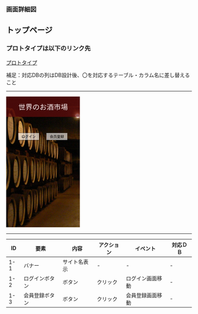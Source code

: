   
### 画面詳細図
## トップページ
### プロトタイプは以下のリンク先
[プロトタイプ](https://www.figma.com/file/aI9C3rSlhTfjsNoUP5x3XV/Untitled?node-id=3%3A2)

補足：対応DBの列はDB設計後、〇を対応するテーブル・カラム名に差し替えること
*****
<img src="../img/toppu-main.png" width="200">

*****


|ID   |要素   |内容   |アクション|イベント |対応ＤＢ |
|-----|-------|-------|---------|---------|---------|
|1-1  |バナー |サイト名表示|-    |-        |-        |
|1-2  |ログインボタン|ボタン|クリック|ログイン画面移動|-|
|1-3  |会員登録ボタン|ボタン|クリック|会員登録画面移動|-|
